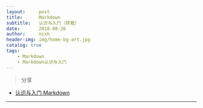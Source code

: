 ```yaml
---
layout:     post
title:      Markdown
subtitle:   认识与入门（转载）
date:       2018-08-26
author:     nixh
header-img: img/home-bg-art.jpg
catalog: true
tags:
    - Markdown
    - Markdown认识与入门
---
```


> 分享



* [认识与入门 Markdown](https://sspai.com/post/25137)

***
